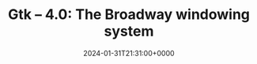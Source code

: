 ---
title: 'Gtk – 4.0: The Broadway windowing system'
slug: 20240131T213100
date: 2024-01-31T21:31:00+0000
params:
  url: https://docs.gtk.org/gtk4/broadway.html
tags: []
---